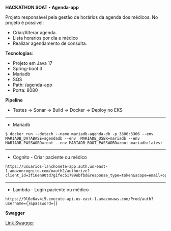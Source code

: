 **HACKATHON SOAT - Agenda-app**

Projeto responsável pela gestão de horários da agenda dos médicos. No projeto é possivel: 

 - Criar/Alterar agenda. 
 - Lista horarios por dia e médico
 - Realizar agendamento de consulta.

**Tecnologias**: 
 - Projeto em Java 17 
 - Spring-boot 3
 - Mariadb
 - SQS
 - Path: /agenda-app
 - Porta: 8080
 

**Pipeline** 
-	Testes -> Sonar -> Build -> Docker -> Deploy no EKS

---

- Mariadb 
```
$ docker run --detach --name mariadb-agenda-db -p 3306:3306 --env MARIADB_DATABASE=agendadb --env  MARIADB_USER=mariadb --env MARIADB_PASSWORD=root --env MARIADB_ROOT_PASSWORD=root mariadb:latest
```
---

- Cognito - Criar paciente ou médico
```
https://usuarios-lanchonete-app.auth.us-east-1.amazoncognito.com/oauth2/authorize?client_id=3fi6en90td7gifec51799obfbd&response_type=token&scope=email+openid+phone&redirect_uri=https%3A%2F%2Fexample.com%2F
```
---

- Lambda  - Login paciente ou médico
```
https://9l6e6av4i5.execute-api.us-east-1.amazonaws.com/Prod/auth?username={}&password={}

```

**Swagger**

[Link Swagger](http://localhost:8080/agenda-app/swagger-ui/index.html)
